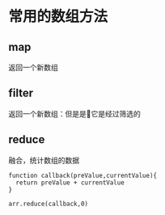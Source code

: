 # 常用的数组方法

## map

返回一个新数组

## filter

返回一个新数组：但是是它是经过筛选的

## reduce

融合，统计数组的数据

```
function callback(preValue,currentValue){
  return preValue + currentValue
}

arr.reduce(callback,0)
```
        